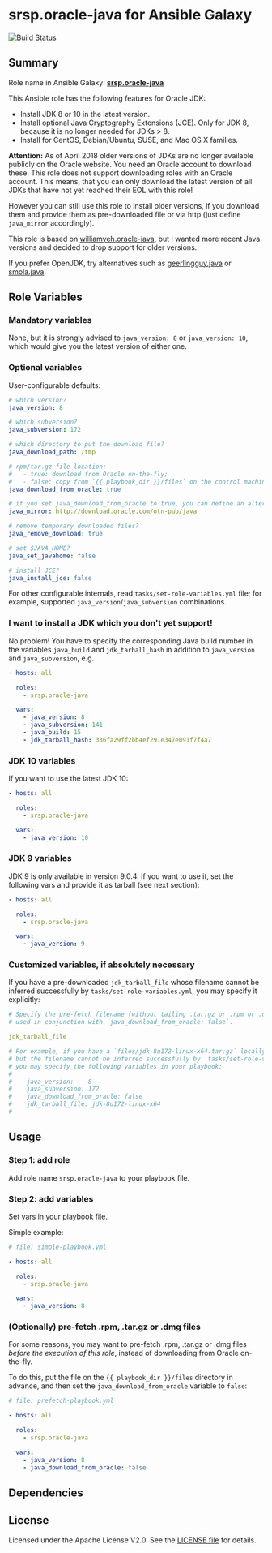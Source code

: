 
srsp.oracle-java for Ansible Galaxy
============

[![Build Status](https://travis-ci.org/srsp/ansible-oracle-java.svg?branch=master)](https://travis-ci.org/srsp/ansible-oracle-java) 

## Summary

Role name in Ansible Galaxy: **[srsp.oracle-java](https://galaxy.ansible.com/srsp/oracle-java/)**

This Ansible role has the following features for Oracle JDK:

 - Install JDK 8 or 10 in the latest version.
 - Install optional Java Cryptography Extensions (JCE). Only for JDK 8, because it is no longer needed for JDKs > 8.
 - Install for CentOS, Debian/Ubuntu, SUSE, and Mac OS X families.
 
 **Attention:** As of April 2018 older versions of JDKs are no longer available publicly on the Oracle website. You need an Oracle account to download these. This role
 does not support downloading roles with an Oracle account. This means, that you can only download the latest version of all JDKs that have not yet reached their EOL with this role!
 
However you can still use this role to install older versions, if you download them and provide them as pre-downloaded file or via http (just define `java_mirror` accordingly).
 
This role is based on [williamyeh.oracle-java](https://github.com/William-Yeh/ansible-oracle-java), but I wanted more recent Java versions and decided to drop support for older versions.

If you prefer OpenJDK, try alternatives such as [geerlingguy.java](https://galaxy.ansible.com/geerlingguy/java/) or [smola.java](https://galaxy.ansible.com/smola/java/).


## Role Variables

### Mandatory variables

None, but it is strongly advised to `java_version: 8` or `java_version: 10`, which would give you the latest version of either one.

### Optional variables


User-configurable defaults:

```yaml
# which version?
java_version: 8

# which subversion?
java_subversion: 172

# which directory to put the download file?
java_download_path: /tmp

# rpm/tar.gz file location:
#   - true: download from Oracle on-the-fly;
#   - false: copy from `{{ playbook_dir }}/files` on the control machine.
java_download_from_oracle: true

# if you set java_download_from_oracle to true, you can define an alternative download location. Default is the official Oracle website.
java_mirror: http://download.oracle.com/otn-pub/java

# remove temporary downloaded files?
java_remove_download: true

# set $JAVA_HOME?
java_set_javahome: false

# install JCE?
java_install_jce: false
```

For other configurable internals, read `tasks/set-role-variables.yml` file; for example, supported `java_version`/`java_subversion` combinations.

### I want to install a JDK which you don't yet support!

No problem! You have to specify the corresponding Java build number in the variables `java_build` and `jdk_tarball_hash` in addition to `java_version` and `java_subversion`, e.g.


```yaml
- hosts: all

  roles:
    - srsp.oracle-java

  vars:
    - java_version: 8
    - java_subversion: 141
    - java_build: 15
    - jdk_tarball_hash: 336fa29ff2bb4ef291e347e091f7f4a7
```


### JDK 10 variables

If you want to use the latest JDK 10: 

```yaml
- hosts: all

  roles:
    - srsp.oracle-java

  vars:
    - java_version: 10 
```


### JDK 9 variables

JDK 9 is only available in version 9.0.4. If you want to use it, set the following vars and provide it as tarball (see next section):

```yaml
- hosts: all

  roles:
    - srsp.oracle-java

  vars:
    - java_version: 9 
```


### Customized variables, if absolutely necessary

If you have a pre-downloaded `jdk_tarball_file` whose filename cannot be inferred successfully by `tasks/set-role-variables.yml`, you may specify it explicitly: 

```yaml
# Specify the pre-fetch filename (without tailing .tar.gz or .rpm or .dmg);
# used in conjunction with `java_download_from_oracle: false`.

jdk_tarball_file

# For example, if you have a `files/jdk-8u172-linux-x64.tar.gz` locally,
# but the filename cannot be inferred successfully by `tasks/set-role-variables.yml`,
# you may specify the following variables in your playbook:
#
#    java_version:    8
#    java_subversion: 172
#    java_download_from_oracle: false
#    jdk_tarball_file: jdk-8u172-linux-x64
#
```


## Usage


### Step 1: add role

Add role name `srsp.oracle-java` to your playbook file.


### Step 2: add variables

Set vars in your playbook file.

Simple example:

```yaml
# file: simple-playbook.yml

- hosts: all

  roles:
    - srsp.oracle-java

  vars:
    - java_version: 8
```


### (Optionally) pre-fetch .rpm, .tar.gz or .dmg files

For some reasons, you may want to pre-fetch .rpm, .tar.gz or .dmg files *before the execution of this role*, instead of downloading from Oracle on-the-fly.

To do this, put the file on the `{{ playbook_dir }}/files` directory in advance, and then set the `java_download_from_oracle` variable to `false`:

```yaml
# file: prefetch-playbook.yml

- hosts: all

  roles:
    - srsp.oracle-java

  vars:
    - java_version: 8
    - java_download_from_oracle: false
```






## Dependencies


## License

Licensed under the Apache License V2.0. See the [LICENSE file](LICENSE) for details.

